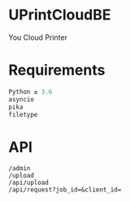 # UPrintCloudBE

You Cloud Printer

# Requirements

```python
Python ≥ 3.6
asyncio
pika
filetype
```

# API


```
/admin
/upload
/api/upload
/api/request?job_id=&client_id=
```

